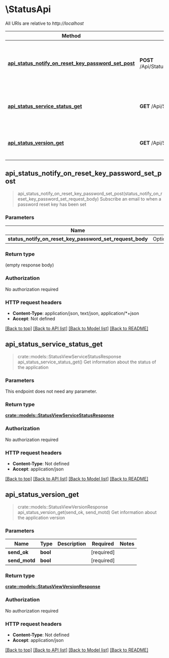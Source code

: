 # \StatusApi

All URIs are relative to *http://localhost*

Method | HTTP request | Description
------------- | ------------- | -------------
[**api_status_notify_on_reset_key_password_set_post**](StatusApi.md#api_status_notify_on_reset_key_password_set_post) | **POST** /Api/Status/NotifyOnResetKeyPasswordSet | Subscribe an email to when a password reset key has been set
[**api_status_service_status_get**](StatusApi.md#api_status_service_status_get) | **GET** /Api/Status/ServiceStatus | Get information about the status of the application
[**api_status_version_get**](StatusApi.md#api_status_version_get) | **GET** /Api/Status/Version | Get information about the application version



## api_status_notify_on_reset_key_password_set_post

> api_status_notify_on_reset_key_password_set_post(status_notify_on_reset_key_password_set_request_body)
Subscribe an email to when a password reset key has been set

### Parameters


Name | Type | Description  | Required | Notes
------------- | ------------- | ------------- | ------------- | -------------
**status_notify_on_reset_key_password_set_request_body** | Option<[**StatusNotifyOnResetKeyPasswordSetRequestBody**](StatusNotifyOnResetKeyPasswordSetRequestBody.md)> |  |  |

### Return type

 (empty response body)

### Authorization

No authorization required

### HTTP request headers

- **Content-Type**: application/json, text/json, application/*+json
- **Accept**: Not defined

[[Back to top]](#) [[Back to API list]](../README.md#documentation-for-api-endpoints) [[Back to Model list]](../README.md#documentation-for-models) [[Back to README]](../README.md)


## api_status_service_status_get

> crate::models::StatusViewServiceStatusResponse api_status_service_status_get()
Get information about the status of the application

### Parameters

This endpoint does not need any parameter.

### Return type

[**crate::models::StatusViewServiceStatusResponse**](StatusViewServiceStatusResponse.md)

### Authorization

No authorization required

### HTTP request headers

- **Content-Type**: Not defined
- **Accept**: application/json

[[Back to top]](#) [[Back to API list]](../README.md#documentation-for-api-endpoints) [[Back to Model list]](../README.md#documentation-for-models) [[Back to README]](../README.md)


## api_status_version_get

> crate::models::StatusViewVersionResponse api_status_version_get(send_ok, send_motd)
Get information about the application version

### Parameters


Name | Type | Description  | Required | Notes
------------- | ------------- | ------------- | ------------- | -------------
**send_ok** | **bool** |  | [required] |
**send_motd** | **bool** |  | [required] |

### Return type

[**crate::models::StatusViewVersionResponse**](StatusViewVersionResponse.md)

### Authorization

No authorization required

### HTTP request headers

- **Content-Type**: Not defined
- **Accept**: application/json

[[Back to top]](#) [[Back to API list]](../README.md#documentation-for-api-endpoints) [[Back to Model list]](../README.md#documentation-for-models) [[Back to README]](../README.md)

